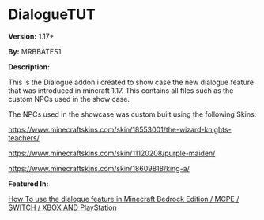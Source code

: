# DialogueTUT

__Version:__ 1.17+

__By:__ MRBBATES1

__Description:__

This is the Dialogue addon i created to show case the new dialogue feature that was introduced in mincraft 1.17. This contains all files such as the custom NPCs used in the show case.

The NPCs used in the showcase was custom built using the following Skins:

https://www.minecraftskins.com/skin/18553001/the-wizard-knights-teachers/

https://www.minecraftskins.com/skin/11120208/purple-maiden/

https://www.minecraftskins.com/skin/18609818/king-a/

__Featured In:__

[How To use the dialogue feature in Minecraft Bedrock Edition / MCPE / SWITCH / XBOX AND PlayStation](https://youtu.be/4Yic2aTv0vE)
